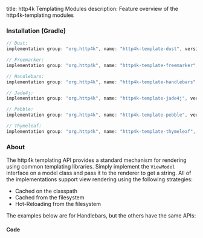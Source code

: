 title: http4k Templating Modules
description: Feature overview of the http4k-templating modules

### Installation (Gradle)

```groovy
// Dust: 
implementation group: "org.http4k", name: "http4k-template-dust", version: "4.10.0.1"

// Freemarker: 
implementation group: "org.http4k", name: "http4k-template-freemarker", version: "4.10.0.1"

// Handlebars: 
implementation group: "org.http4k", name: "http4k-template-handlebars", version: "4.10.0.1"

// Jade4j: 
implementation group: "org.http4k", name: "http4k-template-jade4j", version: "4.10.0.1"

// Pebble: 
implementation group: "org.http4k", name: "http4k-template-pebble", version: "4.10.0.1"

// Thymeleaf: 
implementation group: "org.http4k", name: "http4k-template-thymeleaf", version: "4.10.0.1"
```

### About
The http4k templating API provides a standard mechanism for rendering using common templating libraries. Simply implement the `ViewModel` interface on a model class and pass it to the renderer to get a string. All of the implementations support view rendering using the following strategies:

* Cached on the classpath
* Cached from the filesystem
* Hot-Reloading from the filesystem

The examples below are for Handlebars, but the others have the same APIs:

#### Code  [<img class="octocat"/>](https://github.com/http4k/http4k/blob/master/src/docs/guide/reference/templating/example.kt)

<script src="https://gist-it.appspot.com/https://github.com/http4k/http4k/blob/master/src/docs/guide/reference/templating/example.kt"></script>

[http4k]: https://http4k.org
